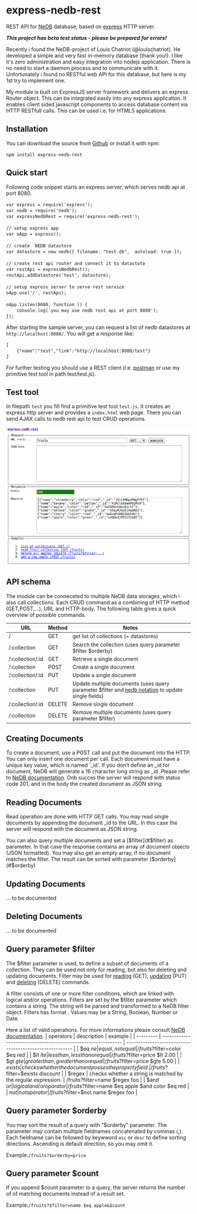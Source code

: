 # express-nedb-rest
REST API for [NeDB](https://github.com/louischatriot/nedb) database, based on [express](http://expressjs.com/) HTTP server.

__*This project has beta test status - please be prepared for errors!*__

Recently i found the NeDB-project of Louis Chatriot (@louischatriot).
He developed a simple and very fast in-memory database (thank you!).
I like it's zero administration and easy integration into nodejs application.
There is no need to start a daemon process and to communicate with it.
Unfortunately i found no RESTful web API for this database, but here is my 1st try to implement one.

My module is built on ExpressJS server framework and delivers an express Router object.
This can be integrated easily into any express application.
It enables client sided javascript components to access database content via HTTP RESTfull calls.
This can be used i.e. for HTML5 applications.

## Installation
You can download the source from [Github](https://github.com/bi-tm/express-nedb-rest) or install it with npm:

```
npm install express-nedb-rest
```

## Quick start
Following code snippet starts an express server, which serves nedb api at port 8080.
```
var express = require('express');
var nedb = require('nedb');
var expressNedbRest = require('express-nedb-rest');

// setup express app
var oApp = express();

// create  NEDB datastore
var datastore = new nedb({ filename: "test.db",  autoload: true });

// create rest api router and connect it to datastote  
var restApi = expressNedbRest();
restApi.addDatastore('test', datastore);

// setup express server to serve rest service
oApp.use('/', restApi);

oApp.listen(8080, function () {
    console.log('you may use nedb rest api at port 8080');
});
```

After starting the sample server, you can request a list of nedb datastores at `http://localhost:8080/`.
You will get a response like:
```
[
    {"name":"test","link":"http://localhost:8080/test"}
]
```

For further testing you should use a REST client (i.e. [postman](https://www.getpostman.com/) 
or use my primitive test tool in path test/test.js).

## Test tool
In filepath `test` you fill find a primitive test tool `test.js`.
It creates an express http server and provides a `index.html` web page.
There you can send AJAX calls to nedb rest api to test CRUD operations.

![screenshot](/test/screenshot.png)

## API schema

The module can be conneceted to multiple NeDB data storages, which i also call collections.
Each CRUD command as a combining of HTTP method (GET,POST,...), URL and HTTP-body.
The following table gives a quick overview of possible commands.

|URL              | Method |Notes                       |
|---------------- | ------ |--------------------------- |
|/                | GET    |get list of collections (= datastores) |
|/:collection     | GET    |Search the collection (uses query parameter $filter $orderby) |
|/:collection/:id | GET    |Retrieve a single document  |
|/:collection     | POST   |Create a single document    |
|/:collection/:id | PUT    |Update a single document    |
|/:collection     | PUT    |Update multiple documents (uses query parameter $filter and [nedb notation](https://github.com/louischatriot/nedb#updating-documents) to update single fields) |
|/:collection/:id | DELETE |Remove single  document     |
|/:collection     | DELETE |Remove multiple documents (uses query parameter $filter) |

## <a name="creating-documents">Creating Documents</a>
To create a document, use a POST call and put the document into the HTTP. You can only insert one document per call.
Each document must have a unique key value, which is named '_id'. If you don't define an _id for document,
NeDB will generate a 16 character long string as _id. Please refer to [NeDB documentation](https://github.com/louischatriot/nedb#inserting-documents).
Onb succes the server will respond with status code 201, and in the body the created document as JSON string.

## <a name="reading-documents">Reading Documents</a>
Read operation are done with HTTP GET calls. You may read single documents by appending the document _id to the URL.
In this case the server will respond with the document as JSON string.

You can also query multiple documents and set a [$filter](#$filter) as parameter. In that case the response contains an array of document objects (JSON formatted).
You may also get an empty array, if no document matches the filter. The result can be sorted with parameter [$orderby](#$orderby)

## <a name="updating-documents">Updating Documents</a>
... to be documented

## <a name="deleting-documents">Deleting Documents</a>
... to be documented

## <a name="$filter">Query parameter $filter</a>
The $filter parameter is used, to define a subset of documents of a collection. They can be used not only for reading, but also for deleting and updating documents.
Filter may be used for [reading](#reading-documents) (GET), [updating](#updating-documents) (PUT) and [deleting](#deleting-documents) (DELETE) commands.

A filter consists of one or more filter conditions, which are linked with logical and/or operations.
Filters are set by the $filter parameter which contains a string. The string will be parsed and transformed to a NeDB filter object.
Filters has format <fieldname> <operator> <value>. Values may be a String, Boolean, Number or Date.

Here a list of valid operations. For more informations please consult [NeDB documentation](https://github.com/louischatriot/nedb#operators-lt-lte-gt-gte-in-nin-ne-exists-regex).
| operators | description                                                   | example                                                 |
| --------- | ------------------------------------------------------------- | ------------------------------------------------------- |
| $eq $ne   | equal, not equal                                              | /fruits?$filter=color $eq red                           |
| $lt $lte  | less than, less than or equal                                 | /fruits?$filter=price $lt 2.00                          |
| $gt $gte  | greater than, greater than or equal                           | /fruits?$filter=price $gte 5.00                         |
| $exists   | checks whether the document posses the property field.        | /fruits?$filter=$exists discount                        |
| $regex    | checks whether a string is matched by the regular expression. | /fruits?filter=name $regex foo                          |
| $and $or  | logical and/or oparator                                       | /fruits?$filter=name $eq apple $and color $eq red       |
| $not      | not operator                                                  | /fruits?$filter=$not name $regex foo                    |

## <a name="$orderby">Query parameter $orderby</a>
You may sort the result of a query with "$orderby" parameter. The parameter may contain multiple fieldnames concatenated by commas (,). 
Each fieldname can be followed by keywword `asc` or `desc` to define sorting directions. Ascending is default direction, so you may omit it.

Example:```/fruits?$orderby=price```

## <a name="$count">Query parameter $count</a>
If you append $count parameter to a query, the server returns the number of of matching documents instead of a result set. 

Example:```/fruits?$filter=name $eq apple&$count```
